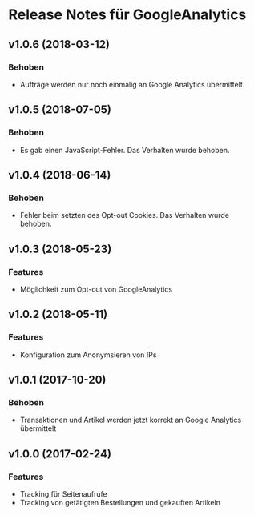 # Release Notes für GoogleAnalytics

## v1.0.6 (2018-03-12)
### Behoben
- Aufträge werden nur noch einmalig an Google Analytics übermittelt.

## v1.0.5 (2018-07-05)
### Behoben
- Es gab einen JavaScript-Fehler. Das Verhalten wurde behoben.

## v1.0.4 (2018-06-14)
### Behoben
- Fehler beim setzten des Opt-out Cookies. Das Verhalten wurde behoben.

## v1.0.3 (2018-05-23)
### Features
- Möglichkeit zum Opt-out von GoogleAnalytics

## v1.0.2 (2018-05-11)
### Features
- Konfiguration zum Anonymsieren von IPs

## v1.0.1 (2017-10-20)
### Behoben
- Transaktionen und Artikel werden jetzt korrekt an Google Analytics übermittelt

## v1.0.0 (2017-02-24)
### Features
- Tracking für Seitenaufrufe
- Tracking von getätigten Bestellungen und gekauften Artikeln
